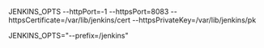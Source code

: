 JENKINS_OPTS --httpPort=-1 --httpsPort=8083 --httpsCertificate=/var/lib/jenkins/cert --httpsPrivateKey=/var/lib/jenkins/pk


JENKINS_OPTS="--prefix=/jenkins"
